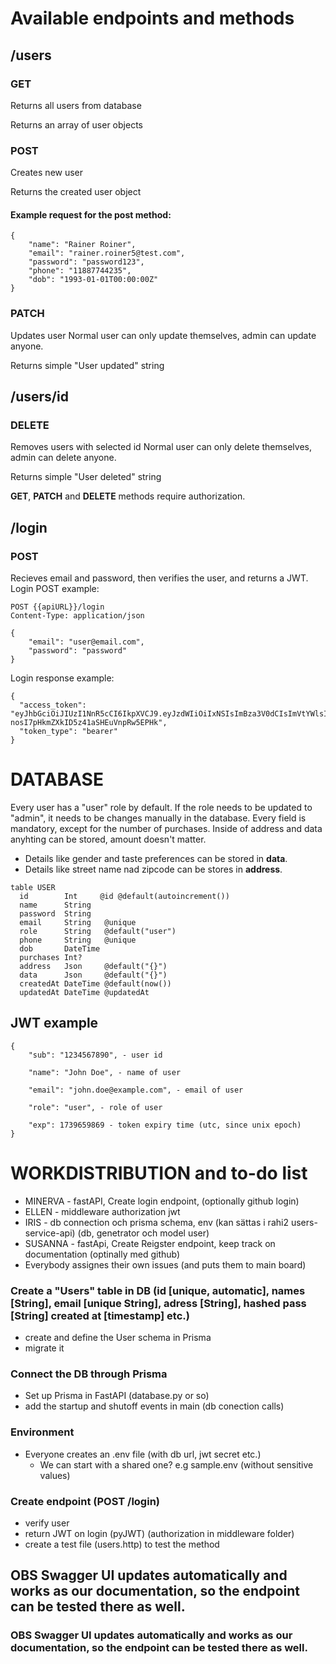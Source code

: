 # Available endpoints and methods
## /users
### GET
Returns all users from database

Returns an array of user objects

### POST
Creates new user

Returns the created user object

#### Example request for the post method:
```
{
    "name": "Rainer Roiner",
    "email": "rainer.roiner5@test.com",
    "password": "password123",
    "phone": "11887744235",
    "dob": "1993-01-01T00:00:00Z"
}
```
### PATCH
Updates user
Normal user can only update themselves, admin can update anyone. 

Returns simple "User updated" string

## /users/id
### DELETE
Removes users with selected id
Normal user can only delete themselves, admin can delete anyone. 

Returns simple "User deleted" string

**GET**, **PATCH** and **DELETE** methods require authorization. 

## /login
### POST
Recieves email and password, then verifies the user, and returns a JWT. 
Login POST example:

```
POST {{apiURL}}/login
Content-Type: application/json

{
    "email": "user@email.com",
    "password": "password"
}
```
Login response example:
```
{
  "access_token": "eyJhbGciOiJIUzI1NnR5cCI6IkpXVCJ9.eyJzdWIiOiIxNSIsImBza3V0dCIsImVtYWlsIjoiLmNvbSIsImV4cCI6MTc0MDAzODM1OX0.0PJz-nosI7pHkmZXkID5z41aSHEuVnpRw5EPHk",
  "token_type": "bearer"
}
```
# DATABASE
Every user has a "user" role by default. If the role needs to be updated to "admin", it needs to be changes manually in the database. 
Every field is mandatory, except for the number of purchases.
Inside of address and data anyhting can be stored, amount doesn't matter. 
- Details like gender and taste preferences can be stored in **data**.
- Details like street name nad zipcode can be stores in **address**.

```
table USER
  id        Int     @id @default(autoincrement())
  name      String  
  password  String   
  email     String   @unique
  role      String   @default("user")
  phone     String   @unique 
  dob       DateTime
  purchases Int?     
  address   Json     @default("{}")  
  data      Json     @default("{}")  
  createdAt DateTime @default(now())
  updatedAt DateTime @updatedAt
```

## JWT example
```
{
    "sub": "1234567890", - user id

    "name": "John Doe", - name of user

    "email": "john.doe@example.com", - email of user

    "role": "user", - role of user

    "exp": 1739659869 - token expiry time (utc, since unix epoch)
}
```


# WORKDISTRIBUTION and to-do list

- MINERVA - fastAPI, Create login endpoint, (optionally github login)
- ELLEN - middleware authorization jwt
- IRIS - db connection och prisma schema, env (kan sättas i rahi2     users-service-api) (db, genetrator och model user) 
- SUSANNA - fastApi, Create Reigster endpoint, keep track on documentation (optinally med github)
- Everybody assignes their own issues (and puts them to main board) 

### Create a "Users" table in DB (id [unique, automatic], names [String], email [unique String], adress [String], hashed pass [String] created at [timestamp] etc.)
- create and define the User schema in Prisma 
- migrate it

### Connect the DB through Prisma 
- Set up Prisma in FastAPI (database.py or so)
- add the startup and shutoff events in main (db conection calls)

### Environment 
- Everyone creates an .env file (with db url, jwt secret etc.)
    - We can start with a shared one? e.g sample.env (without sensitive values)

### Create endpoint (POST /login)
- verify user 
- return JWT on login (pyJWT) (authorization in middleware folder)
- create a test file (users.http) to test the method 


## OBS Swagger UI updates automatically and works as our documentation, so the endpoint can be tested there as well. 

### OBS Swagger UI updates automatically and works as our documentation, so the endpoint can be tested there as well. 
